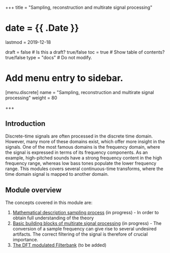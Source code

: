 +++
title = "Sampling, reconstruction and multirate signal processing"

# date = {{ .Date }}
lastmod = 2019-12-18

draft = false  # Is this a draft? true/false
toc = true  # Show table of contents? true/false
type = "docs"  # Do not modify.

# Add menu entry to sidebar.
[menu.discrete]
  name = "Sampling, reconstruction and multirate signal processing"
  weight = 80


+++

## Introduction
Discrete-time signals are often processed in the discrete time domain. However, many more of these domains exist, which offer more insight in the signals. One of the most famous domains is the frequency domain, where the signal is expressed in terms of its frequency components. As an example, high-pitched sounds have a strong frequency content in the high frequency range, whereas low bass tones populate the lower frequency range. This modules covers several continuous-time transforms, where the time domain signal is mapped to another domain.


## Module overview
The concepts covered in this module are:

1. <a href="../discretesignalprocessing_multirate_math">Mathematical description sampling process</a> (in progress) - In order to obtain full understanding of the theory
2. <a href="../discretesignalprocessing_multirate_blocks">Basic building blocks of multirate signal processing</a> (in progress) - The conversion of a sample frequency can give rise to several undesired artifacts. The correct filtering of the signal is therefore of crucial importance.
3. <a href="../discretesignalprocessing_multirate_tool">The DFT modulated Filterbank</a> (to be added)
